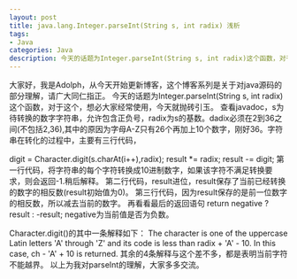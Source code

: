 ```yaml
---
layout: post
title: java.lang.Integer.parseInt(String s, int radix) 浅析
tags:
- Java
categories: Java
description: 今天的话题为Integer.parseInt(String s, int radix)这个函数，对于这个，想必大家经常使用，今天就抛砖引玉。
---
```

大家好，我是Adolph，从今天开始更新博客，这个博客系列是关于对java源码的部分理解，请广大同仁指正。
今天的话题为Integer.parseInt(String s, int radix)这个函数，对于这个，想必大家经常使用，今天就抛砖引玉。
查看javadoc，s为待转换的数字字符串，允许包含正负号，radix为s的基数。dadix必须在2到36之间(不包括2,36),其中的原因为字母A-Z只有26个再加上10个数字，刚好36。字符串在转化的过程中，主要有三行代码，

digit = Character.digit(s.charAt(i++),radix);
result *= radix;
result -= digit;
第一行代码，将字符串的每个字符转换成10进制数字，如果该字符不满足转换要求，则会返回-1.稍后解释。
第二行代码，result进位，result保存了当前已经转换的数字的相反数(result初始值为0)。
第三行代码，因为result保存的是前一位数字的相反数，所以减去当前的数字。
再看看最后的返回语句
 return negative ? result : -result;
negative为当前值是否为负数。

Character.digit()的其中一条解释如下：
The character is one of the uppercase Latin letters 'A' through 'Z' and its code is less than radix + 'A' - 10. In this case, ch - 'A' + 10 is returned. 
其余的4条解释与这个差不多，都是表明当前字符不能越界。
以上为我对parseInt的理解，大家多多交流。
